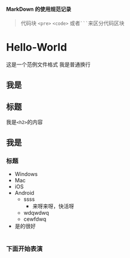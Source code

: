 #### MarkDown 的使用规范记录
>代码块 `<pre>` `<code>` 或者` ``` `来区分代码区块
# Hello-World

这是一个范例文件格式
我是普通换行

## 我是<h2>标题

我是`<h2>`的内容

## 我是<h3>标题

* Windows
*  Mac
*  iOS
*  Android
    -  ssss
        +  来呀来呀，快活呀
    -  wdqwdwq
    -  cewfdwq
* 是的很好

<h1>

### 下面开始表演